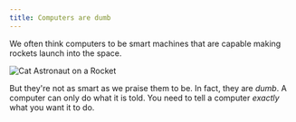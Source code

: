 ```yaml
---
title: Computers are dumb
---
```


We often think computers to be smart machines that are capable making rockets launch into the space.

![Cat Astronaut on a Rocket](https://accy570-fa2020-course-site-assets.s3-us-west-2.amazonaws.com/images/cat-astronaut-01.jpg)

But they're not as smart as we praise them to be. In fact, they are _dumb_. A computer can only do what it is told. You need to tell a computer _exactly_ what you want it to do.
